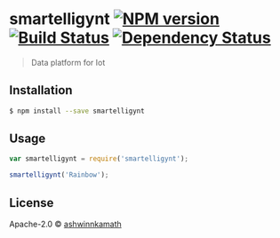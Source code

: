 # smartelligynt [![NPM version][npm-image]][npm-url] [![Build Status][travis-image]][travis-url] [![Dependency Status][daviddm-image]][daviddm-url]
> Data platform for Iot

## Installation

```sh
$ npm install --save smartelligynt
```

## Usage

```js
var smartelligynt = require('smartelligynt');

smartelligynt('Rainbow');
```
## License

Apache-2.0 © [ashwinnkamath]()


[npm-image]: https://badge.fury.io/js/smartelligynt.svg
[npm-url]: https://npmjs.org/package/smartelligynt
[travis-image]: https://travis-ci.org//smartelligynt.svg?branch=master
[travis-url]: https://travis-ci.org//smartelligynt
[daviddm-image]: https://david-dm.org//smartelligynt.svg?theme=shields.io
[daviddm-url]: https://david-dm.org//smartelligynt
